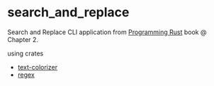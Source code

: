 # search_and_replace
Search and Replace CLI application from [Programming Rust](https://www.oreilly.com/library/view/programming-rust-2nd/9781492052586/) book @ Chapter 2.

using crates
* [text-colorizer](https://crates.io/crates/text-colorizer) 
* [regex](https://crates.io/crates/regex)
